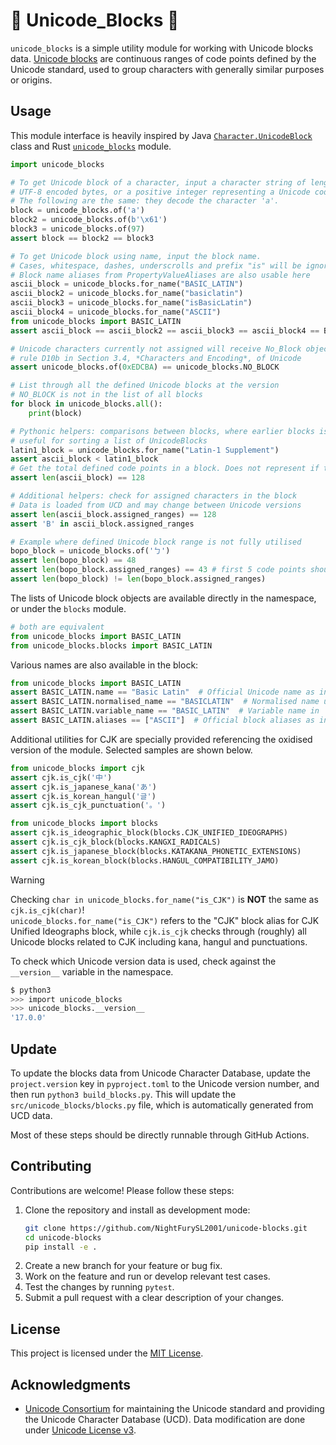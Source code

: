 # 🧱 Unicode_Blocks 🧱

`unicode_blocks` is a simple utility module for working with Unicode blocks data. [Unicode blocks](https://www.unicode.org/versions/latest/core-spec/chapter-3/#G64189) are continuous ranges of code points defined by the Unicode standard, used to group characters with generally similar purposes or origins.

## Usage

This module interface is heavily inspired by Java [`Character.UnicodeBlock`](https://docs.oracle.com/en/java/javase/21/docs/api/java.base/java/lang/Character.UnicodeBlock.html) class and Rust [`unicode_blocks`](https://docs.rs/unicode-blocks/latest/unicode_blocks/) module.

```py
import unicode_blocks

# To get Unicode block of a character, input a character string of length 1, 
# UTF-8 encoded bytes, or a positive integer representing a Unicode code point.
# The following are the same: they decode the character 'a'.
block = unicode_blocks.of('a')
block2 = unicode_blocks.of(b'\x61')
block3 = unicode_blocks.of(97)
assert block == block2 == block3

# To get Unicode block using name, input the block name.
# Cases, whitespace, dashes, underscrolls and prefix "is" will be ignored for comparison. See UAX44-LM3.
# Block name aliases from PropertyValueAliases are also usable here
ascii_block = unicode_blocks.for_name("BASIC_LATIN")
ascii_block2 = unicode_blocks.for_name("basiclatin")
ascii_block3 = unicode_blocks.for_name("isBasicLatin")
ascii_block4 = unicode_blocks.for_name("ASCII") 
from unicode_blocks import BASIC_LATIN
assert ascii_block == ascii_block2 == ascii_block3 == ascii_block4 == BASIC_LATIN

# Unicode characters currently not assigned will receive No_Block object as per 
# rule D10b in Section 3.4, *Characters and Encoding*, of Unicode
assert unicode_blocks.of(0xEDCBA) == unicode_blocks.NO_BLOCK

# List through all the defined Unicode blocks at the version
# NO_BLOCK is not in the list of all blocks
for block in unicode_blocks.all():
    print(block)

# Pythonic helpers: comparisons between blocks, where earlier blocks is smaller than later blocks
# useful for sorting a list of UnicodeBlocks
latin1_block = unicode_blocks.for_name("Latin-1 Supplement")
assert ascii_block < latin1_block
# Get the total defined code points in a block. Does not represent if the block is filled in or not.
assert len(ascii_block) == 128

# Additional helpers: check for assigned characters in the block
# Data is loaded from UCD and may change between Unicode versions
assert len(ascii_block.assigned_ranges) == 128
assert 'B' in ascii_block.assigned_ranges

# Example where defined Unicode block range is not fully utilised
bopo_block = unicode_blocks.of('ㄅ')
assert len(bopo_block) == 48
assert len(bopo_block.assigned_ranges) == 43 # first 5 code points should be unassigned, at least in <=17.0
assert len(bopo_block) != len(bopo_block.assigned_ranges)
```

The lists of Unicode block objects are available directly in the namespace, or under the `blocks` module.

```py
# both are equivalent
from unicode_blocks import BASIC_LATIN
from unicode_blocks.blocks import BASIC_LATIN
```

Various names are also available in the block:

```py
from unicode_blocks import BASIC_LATIN
assert BASIC_LATIN.name == "Basic Latin"  # Official Unicode name as in Blocks.txt
assert BASIC_LATIN.normalised_name == "BASICLATIN"  # Normalised name under UAX44-LM3
assert BASIC_LATIN.variable_name == "BASIC_LATIN"  # Variable name in `unicode_blocks.blocks`
assert BASIC_LATIN.aliases == ["ASCII"]  # Official block aliases as in PropertyValueAliases.txt
```

Additional utilities for CJK are specially provided referencing the oxidised version of the module. Selected samples are shown below.

```py
from unicode_blocks import cjk
assert cjk.is_cjk('中')
assert cjk.is_japanese_kana('あ')
assert cjk.is_korean_hangul('글')
assert cjk.is_cjk_punctuation('。')

from unicode_blocks import blocks
assert cjk.is_ideographic_block(blocks.CJK_UNIFIED_IDEOGRAPHS)
assert cjk.is_cjk_block(blocks.KANGXI_RADICALS)
assert cjk.is_japanese_block(blocks.KATAKANA_PHONETIC_EXTENSIONS)
assert cjk.is_korean_block(blocks.HANGUL_COMPATIBILITY_JAMO)
```

> [!WARNING]  
> Checking `char in unicode_blocks.for_name("is_CJK")` is **NOT** the same as `cjk.is_cjk(char)`!  
> `unicode_blocks.for_name("is_CJK")` refers to the "CJK" block alias for CJK Unified Ideographs block, while `cjk.is_cjk` checks through (roughly) all Unicode blocks related to CJK including kana, hangul and punctuations.

To check which Unicode version data is used, check against the `__version__` variable in the namespace.

```sh
$ python3
>>> import unicode_blocks
>>> unicode_blocks.__version__
'17.0.0'
```

## Update

To update the blocks data from Unicode Character Database, update the `project.version` key in `pyproject.toml` to the Unicode version number, and then run `python3 build_blocks.py`. This will update the `src/unicode_blocks/blocks.py` file, which is automatically generated from UCD data.

Most of these steps should be directly runnable through GitHub Actions.

## Contributing

Contributions are welcome! Please follow these steps:

1.  Clone the repository and install as development mode:
    ```sh
    git clone https://github.com/NightFurySL2001/unicode-blocks.git
    cd unicode-blocks
    pip install -e .
    ```
2.  Create a new branch for your feature or bug fix.
3.  Work on the feature and run or develop relevant test cases. 
4.  Test the changes by running `pytest`.
5.  Submit a pull request with a clear description of your changes.

## License

This project is licensed under the [MIT License](LICENSE).

## Acknowledgments

-   [Unicode Consortium](https://unicode.org) for maintaining the Unicode standard and providing the Unicode Character Database (UCD). Data modification are done under [Unicode License v3](https://www.unicode.org/license.txt).
